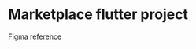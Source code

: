 # Marketplace flutter project

[Figma reference](https://www.figma.com/file/wQMFA2OjK74CoU8yyWozJY/Personal-TA?type=design&node-id=0%3A1&mode=design&t=MDC5wsanZhHkkqi3-1)
